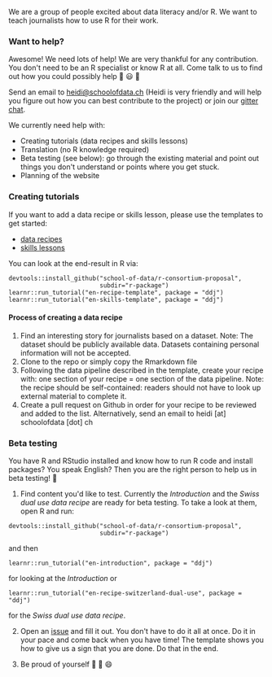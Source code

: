 We are a group of people excited about data literacy and/or R. We want to teach journalists how to use R for their work.

### Want to help?
Awesome! We need lots of help!
We are very thankful for any contribution. You don't need to be an R specialist or know R at all. 
Come talk to us to find out how you could possibly help :cake: :smiley: :clap:
 
Send an email to heidi@schoolofdata.ch (Heidi is very friendly and will help you figure out how you 
can best contribute to the project) or join our [gitter chat](https://gitter.im/school-of-data/r-consortium-proposal).
 
We currently need help with:
 
 - Creating tutorials (data recipes and skills lessons)
 - Translation (no R knowledge required)
 - Beta testing (see below): go through the existing material and point out 
 things you don't understand or points where you get stuck. 
 - Planning of the website
 
 ### Creating tutorials
 If you want to add a data recipe or skills lesson, please use the templates to get started:
 
- [data recipes](https://github.com/school-of-data/r-consortium-proposal/tree/master/r-package/inst/tutorials/en-recipe-template)
- [skills lessons](https://github.com/school-of-data/r-consortium-proposal/tree/master/r-package/inst/tutorials/en-skills-template)

You can look at the end-result in R via:
```
devtools::install_github("school-of-data/r-consortium-proposal", 
                         subdir="r-package")
learnr::run_tutorial("en-recipe-template", package = "ddj")
learnr::run_tutorial("en-skills-template", package = "ddj")
```

#### Process of creating a data recipe

1. Find an interesting story for journalists based on a dataset. Note: The dataset should be publicly available data. Datasets containing personal information will not be accepted.
2. Clone to the repo or simply copy the Rmarkdown file
3. Following the data pipeline described in the template, create your recipe with: one section of your recipe = one section of the data pipeline. Note: the recipe should be self-contained: readers should not have to look up external material to complete it.
4. Create a pull request on Github in order for your recipe to be reviewed and added to the list. Alternatively, send an email to heidi [at] schoolofdata [dot] ch


### Beta testing

You have R and RStudio installed and know how to run R code and install packages?
You speak English? Then you are the right person to help us in beta testing! :raised_hands:

1. Find content you'd like to test. Currently the *Introduction* and the *Swiss dual use data recipe* are 
ready for beta testing. To take a look at them, open R and run:
```
devtools::install_github("school-of-data/r-consortium-proposal", 
                         subdir="r-package")
```
and then 
```
learnr::run_tutorial("en-introduction", package = "ddj")
```
for looking at the *Introduction* or
```
learnr::run_tutorial("en-recipe-switzerland-dual-use", package = "ddj")
```
for the *Swiss dual use data recipe*.

2. Open an [issue](https://github.com/school-of-data/r-consortium-proposal/issues/new) and fill it out. You don't have to do it all at once. Do it in your pace and come back when you have time! The template shows you how to give us a sign that you are done. Do that in the end.

3. Be proud of yourself :cake: :clap: :smile:
